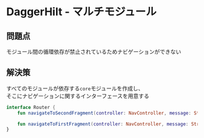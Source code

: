 # DaggerHilt - マルチモジュール
## 問題点
モジュール間の循環依存が禁止されているためナビゲーションができない

## 解決策
すべてのモジュールが依存する`core`モジュールを作成し、  
そこにナビゲーションに関するインターフェースを用意する
```kotlin
interface Router {
    fun navigateToSecondFragment(controller: NavController, message: String)

    fun navigateToFirstFragment(controller: NavController, message: String)
}
```